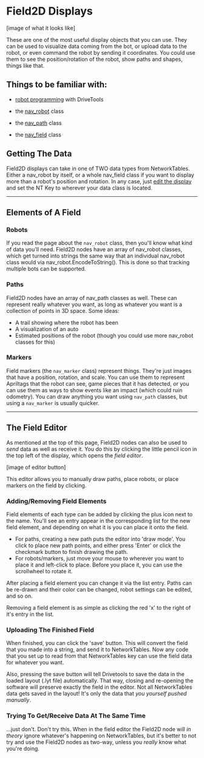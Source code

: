 # Field2D Displays

[image of what it looks like]

These are one of the most useful display objects that you can use. They can be used to visualize data coming from the bot, or upload data to the robot, or even command the robot by sending it coordinates. You could use them to see the position/rotation of the robot, show paths and shapes, things like that.

## Things to be familiar with:

* [robot programming](https://full-auto-robots.github.io/dt_rob_about/) with DriveTools

* the [nav_robot](https://full-auto-robots.github.io/dt_rob_nav_robot/) class
* the [nav_path](https://full-auto-robots.github.io/dt_rob_nav_path/) class
* the [nav_field](https://full-auto-robots.github.io/dt_rob_nav_field/) class

## Getting The Data

Field2D displays can take in one of TWO data types from NetworkTables. Either a nav_robot by itself, or a whole nav_field class if you want to display more than a robot's position and rotation. In any case, just [edit the display](https://full-auto-robots.github.io/#dt_dsp_editing/) and set the NT Key to wherever your data class is located.

***

## Elements of A Field

### Robots

If you read the page about the `nav_robot` class, then you'll know what kind of data you'll need. Field2D nodes have an array of nav_robot classes, which get turned into strings the same way that an individual nav_robot class would via nav_robot.EncodeToString().
This is done so that tracking multiple bots can be supported. 

### Paths

Field2D nodes have an array of nav_path classes as well. These can represent really whatever you want, as long as whatever you want is a collection of points in 3D space. Some ideas:
* A trail showing where the robot has been
* A visualization of an auto
* Estimated positions of the robot (though you could use more nav_robot classes for this)

### Markers

Field markers (the `nav_marker` class) represent things. They're just images that have a position, rotation, and scale. You can use them to represent Apriltags that the robot can see, game pieces that it has detected, or you can use them as ways to show events like an impact (which could ruin odometry). You can draw anything you want using `nav_path` classes, but using a `nav_marker` is usually quicker.

***

## The Field Editor

As mentioned at the top of this page, Field2D nodes can also be used to _send_ data as well as receive it. You do this by clicking the little pencil icon in the top left of the display, which opens the _field editor_.

[image of editor button]

This editor allows you to manually draw paths, place robots, or place markers on the field by clicking.

### Adding/Removing Field Elements

Field elements of each type can be added by clicking the plus icon next to the name. You'll see an entry appear in the corresponding list for the new field element, and depending on what it is you can place it onto the field.

* For paths, creating a new path puts the editor into 'draw mode'. You click to place new path points, and either press 'Enter' or click the checkmark button to finish drawing the path.
* For robots/markers, just move your mouse to wherever you want to place it and left-click to place. Before you place it, you can use the scrollwheel to rotate it.

After placing a field element you can change it via the list entry. Paths can be re-drawn and their color can be changed, robot settings can be edited, and so on.

Removing a field element is as simple as clicking the red 'x' to the right of it's entry in the list.

### Uploading The Finished Field

When finished, you can click the 'save' button. This will convert the field that you made into a string, and send it to NetworkTables. Now any code that you set up to read from that NetworkTables key can use the field data for whatever you want. 

Also, pressing the save button will tell Drivetools to save the data in the loaded layout (.lyt file) automatically. That way, closing and re-opening the software will preserve exactly the field in the editor. Not all NetworkTables data gets saved in the layout! It's only the data that _you yourself pushed manually_.

### Trying To Get/Receive Data At The Same Time

...just don't. Don't try this. When in the field editor the Field2D node will _in theory_ ignore whatever's happening on NetworkTables, but it's better to not try and use the Field2D nodes as two-way, unless you _really_ know what you're doing.
